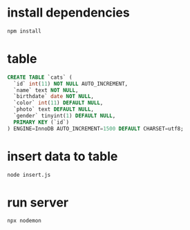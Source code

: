 # install dependencies
```bash
npm install
```

# table
```sql
CREATE TABLE `cats` (
  `id` int(11) NOT NULL AUTO_INCREMENT,
  `name` text NOT NULL,
  `birthdate` date NOT NULL,
  `color` int(11) DEFAULT NULL,
  `photo` text DEFAULT NULL,
  `gender` tinyint(1) DEFAULT NULL,
  PRIMARY KEY (`id`)
) ENGINE=InnoDB AUTO_INCREMENT=1500 DEFAULT CHARSET=utf8;

```
# insert data to table
```bash
node insert.js
```

# run server
```bash
npx nodemon
```

